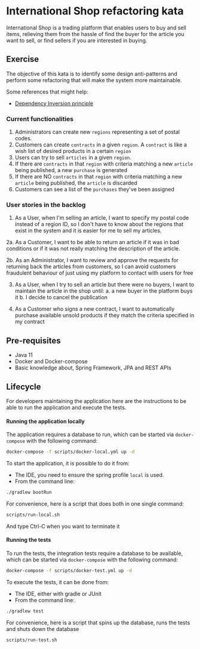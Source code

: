 # International Shop refactoring kata

International Shop is a trading platform that enables users to buy and sell items, relieving them from the hassle
of find the buyer for the article you want to sell, or find sellers if you are interested in buying.

## Exercise

The objective of this kata is to identify some design anti-patterns and perform some refactoring that will make the system more maintainable.

Some references that might help:
 - [Dependency Inversion principle](https://en.wikipedia.org/wiki/Dependency_inversion_principle)


### Current functionalities

1. Administrators can create new `regions` representing a set of postal codes.
2. Customers can create `contracts` in a given `region`. A `contract` is like a wish list of desired products in a certain `region`
3. Users can try to sell `articles` in a given `region`. 
4. If there are `contracts` in that `region` with criteria matching a new `article` being published, a new `purchase` is generated
5. If there are NO `contracts` in that `region` with criteria matching a new `article` being published, the `article` is discarded
6. Customers can see a list of the `purchases` they've been assigned


### User stories in the backlog

1. As a User, when I'm selling an article, I want to specify my postal code instead of a region ID, so I don't have to 
know about the regions that exist in the system and it is easier for me to sell my articles.

2a. As a Customer, I want to be able to return an article if it was in bad conditions or if it was not really matching
the description of the article. 

2b. As an Administrator, I want to review and approve the requests for returning back the articles from customers, so 
I can avoid customers fraudulent behaviour of just using my platform to contact with users for free

3. As a User, when I try to sell an article but there were no buyers, I want to maintain the article in the shop until:
   a. a new buyer in the platform buys it
   b. I decide to cancel the publication

4. As a Customer who signs a new contract, I want to automatically purchase available unsold products if they match 
the criteria specified in my contract


## Pre-requisites

* Java 11
* Docker and Docker-compose
* Basic knowledge about, Spring Framework, JPA and REST APIs

## Lifecycle

For developers maintaining the application here are the instructions to be able to run the application and execute the tests.

#### Running the application locally

The application requires a database to run, which can be started via `docker-compose` with the following command: 
```bash
docker-compose -f scripts/docker-local.yml up -d
```

To start the application, it is possible to do it from: 
* The IDE, you need to ensure the spring profile `local` is used.
* From the command line: 
```bash
./gradlew bootRun
```

For convenience, here is a script that does both in one single command: 
```bash
scripts/run-local.sh
```
And type Ctrl-C when you want to terminate it

#### Running the tests

To run the tests, the integration tests require a database to be available, which can be started via `docker-compose` with the following command:
```bash
docker-compose -f scripts/docker-test.yml up -d
```

To execute the tests, it can be done from:
* The IDE, either with gradle or JUnit
* From the command line:
```bash
./gradlew test
```

For convenience, here is a script that spins up the database, runs the tests and shuts down the database
```bash
scripts/run-test.sh
```
